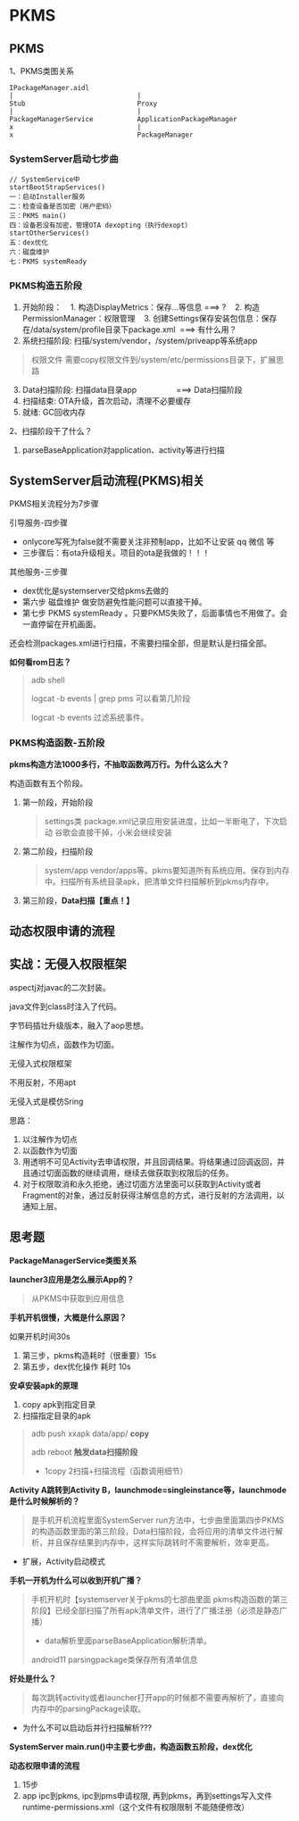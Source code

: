 # PKMS

## PKMS
1、PKMS类图关系
```
IPackageManager.aidl
|                               |
Stub                            Proxy
|                               |
PackageManagerService           ApplicationPackageManager
x                               | 
x                               PackageManager
```
### SystemServer启动七步曲
```
// SystemService中
startBootStrapServices()
一：启动Installer服务
二：检查设备是否加密（用户密码）
三：PKMS main()
四：设备若没有加密，管理OTA dexopting（执行dexopt）
startOtherServices()
五：dex优化
六：磁盘维护
七：PKMS systemReady
```
### PKMS构造五阶段
1. 开始阶段：
   1. 构造DisplayMetrics：保存...等信息 ===> ?
   2. 构造PermissionManager：权限管理
   3. 创建Settings保存安装包信息：保存在/data/system/profile目录下package.xml  ===> 有什么用？
2. 系统扫描阶段: 扫描/system/vendor，/system/priveapp等系统app
> 权限文件
> 需要copy权限文件到/system/etc/permissions目录下，扩展思路
3. Data扫描阶段: 扫描data目录app                  ===> Data扫描阶段
4. 扫描结束: OTA升级，首次启动，清理不必要缓存
5. 就绪: GC回收内存

2、扫描阶段干了什么？
1. parseBaseApplication对application、activity等进行扫描

## SystemServer启动流程(PKMS)相关

PKMS相关流程分为7步骤

引导服务-四步骤

* onlycore写死为false就不需要关注非预制app，比如不让安装 qq 微信 等
* 三步骤后：有ota升级相关。项目的ota是我做的！！！

其他服务-三步骤

* dex优化是systemserver交给pkms去做的
* 第六步 磁盘维护 做安防避免性能问题可以直接干掉。
* 第七步 PKMS systemReady 。只要PKMS失败了，后面事情也不用做了。会一直停留在开机画面。

还会检测packages.xml进行扫描，不需要扫描全部，但是默认是扫描全部。

**如何看rom日志？**

> adb shell
>
> logcat -b events | grep pms 可以看第几阶段
>
> logcat -b events 过滤系统事件。

### PKMS构造函数-五阶段

**pkms构造方法1000多行，不抽取函数两万行。为什么这么大？**

构造函数有五个阶段。

1. 第一阶段，开始阶段

   > settings类 package.xml记录应用安装进度，比如一半断电了，下次启动 谷歌会直接干掉，小米会继续安装
   >
2. 第二阶段，扫描阶段

   > system/app vendor/apps等。pkms要知道所有系统应用。保存到内存中。扫描所有系统目录apk，把清单文件扫描解析到pkms内存中。
   >
3. 第三阶段，**Data扫描【重点！】**

## 动态权限申请的流程

## 实战：无侵入权限框架

aspectj对javac的二次封装。

java文件到class时注入了代码。

字节码插壮升级版本，融入了aop思想。

注解作为切点，函数作为切面。



无侵入式权限框架

不用反射，不用apt

无侵入式是模仿Sring


思路：

1. 以注解作为切点
2. 以函数作为切面
3. 用透明不可见Activity去申请权限，并且回调结果。将结果通过回调返回，并且通过切面函数的继续调用，继续去做获取到权限后的任务。
4. 对于权限取消和永久拒绝，通过切面方法里面可以获取到Activity或者Fragment的对象，通过反射获得注解信息的方式，进行反射的方法调用，以通知上层。

## 思考题

**PackageManagerService类图关系**

**launcher3应用是怎么展示App的？**

> 从PKMS中获取到应用信息

**手机开机很慢，大概是什么原因？**

如果开机时间30s

1. 第三步，pkms构造耗时（很重要）15s
2. 第五步，dex优化操作 耗时 10s

**安卓安装apk的原理**

1. copy apk到指定目录
2. 扫描指定目录的apk

> adb push xxapk data/app/ **copy**
>
> adb reboot **触发data扫描阶段**
>
> * 1copy 2扫描+扫描流程（函数调用细节）

**Activity A跳转到Activity B，launchmode=singleinstance等，launchmode是什么时候解析的？**

> 是手机开机流程里面SystemServer run方法中，七步曲里面第四步PKMS的构造函数里面的第三阶段，Data扫描阶段，会将应用的清单文件进行解析，并且保存结果到内存中，这样实际跳转时不需要解析，效率更高。

* 扩展，Activity启动模式

**手机一开机为什么可以收到开机广播？**

> 手机开机时【systemserver关于pkms的七部曲里面 pkms构造函数的第三阶段】已经全部扫描了所有apk清单文件，进行了广播注册（必须是静态广播）
>
> * data解析里面parseBaseApplication解析清单。
>
> android11 parsingpackage类保存所有清单信息

**好处是什么？**

> 每次跳转activity或者launcher打开app的时候都不需要再解析了，直接向内存中的parsingPackage读取。

* 为什么不可以启动后并行扫描解析???

**SystemServer main.run()中主要七步曲，构造函数五阶段，dex优化**

**动态权限申请的流程**

1. 15步
2. app ipc到pkms, ipc到pms申请权限, 再到pkms，再到settings写入文件runtime-permissions.xml（这个文件有权限限制 不能随便修改）
